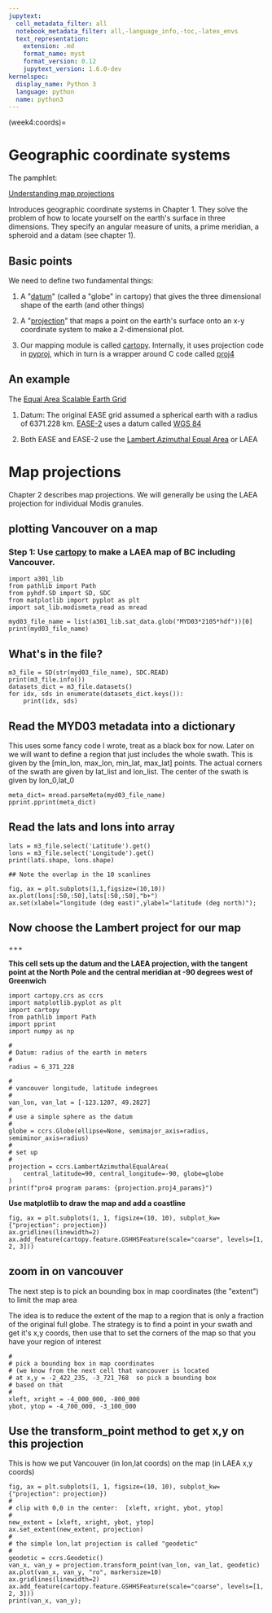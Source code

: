 ```yaml
---
jupytext:
  cell_metadata_filter: all
  notebook_metadata_filter: all,-language_info,-toc,-latex_envs
  text_representation:
    extension: .md
    format_name: myst
    format_version: 0.12
    jupytext_version: 1.6.0-dev
kernelspec:
  display_name: Python 3
  language: python
  name: python3
---
```


(week4:coords)=
# Geographic coordinate systems

The pamphlet:

[Understanding map projections](https://clouds.eos.ubc.ca/~phil/courses/eosc582/downloads/understanding_map_projections.pdf)

Introduces geographic coordinate systems in Chapter 1.  They solve the problem of how to locate yourself on the earth's surface in three dimensions.  They specify an angular measure of units, a prime meridian, a spheroid and a datam (see chapter 1).

## Basic points

We need to define two fundamental things:

1.  A "[datum](https://www.maptools.com/tutorials/map_datum)"  (called a "globe" in cartopy) that gives the three dimensional shape of the earth (and other things)

1.  A "[projection](https://en.wikipedia.org/wiki/List_of_map_projections)" that maps a point on the earth's surface onto an x-y coordinate system to make a 2-dimensional plot.

1.  Our mapping module is called [cartopy](http://scitools.org.uk/cartopy/docs/latest/index.html).  Internally, it uses projection code in [pyproj](https://github.com/jswhit/pyproj), which in turn is a wrapper around C code called
[proj4](https://proj4.org/usage/projections.html)

## An example

The [Equal Area Scalable Earth Grid](https://nsidc.org/data/ease)

1. Datum: The original EASE grid assumed a spherical earth with a radius of 6371.228 km.  [EASE-2](https://nsidc.org/data/ease/versions.html) uses a datum called [WGS 84](https://en.wikipedia.org/wiki/World_Geodetic_System)

1. Both EASE and EASE-2 use the [Lambert Azimuthal Equal Area](https://en.wikipedia.org/wiki/Lambert_azimuthal_equal-area_projection) or LAEA

# Map projections

Chapter 2 describes map projections.  We will generally be using the LAEA projection for individual Modis granules.

## plotting Vancouver on a map


### Step 1: Use [cartopy](http://scitools.org.uk/cartopy/docs/latest/index.html) to make a LAEA map of BC including Vancouver.

```{code-cell} ipython3
import a301_lib
from pathlib import Path
from pyhdf.SD import SD, SDC
from matplotlib import pyplot as plt
import sat_lib.modismeta_read as mread
```

```{code-cell} ipython3
myd03_file_name = list(a301_lib.sat_data.glob("MYD03*2105*hdf"))[0]
print(myd03_file_name)
```

## What's in the file?

```{code-cell} ipython3
m3_file = SD(str(myd03_file_name), SDC.READ)
print(m3_file.info())
datasets_dict = m3_file.datasets()
for idx, sds in enumerate(datasets_dict.keys()):
    print(idx, sds)
```

## Read the MYD03 metadata into a dictionary

This uses some fancy code I wrote, treat as a black box for now. Later on we will want to define  a region that just includes the whole swath.  This is given by the [min_lon, max_lon, min_lat, max_lat] points.  The actual corners of the swath are given by lat_list and lon_list.  The center of the swath is given by lon_0,lat_0

```{code-cell} ipython3
meta_dict= mread.parseMeta(myd03_file_name)
pprint.pprint(meta_dict)
```

## Read the lats and lons into array

```{code-cell} ipython3
lats = m3_file.select('Latitude').get()
lons = m3_file.select('Longitude').get()
print(lats.shape, lons.shape)
```

```{code-cell} ipython3
## Note the overlap in the 10 scanlines
```

```{code-cell} ipython3
fig, ax = plt.subplots(1,1,figsize=(10,10))
ax.plot(lons[:50,:50],lats[:50,:50],"b+")
ax.set(xlabel="longitude (deg east)",ylabel="latitude (deg north)");
```

## Now choose the Lambert project for our map

+++

**This cell sets up the datum and the LAEA projection, with the tangent point at the North Pole and the central meridian at -90 degrees west of Greenwich**

```{code-cell} ipython3
import cartopy.crs as ccrs
import matplotlib.pyplot as plt
import cartopy
from pathlib import Path
import pprint
import numpy as np

#
# Datum: radius of the earth in meters
#
radius = 6_371_228

#
# vancouver longitude, latitude indegrees
#
van_lon, van_lat = [-123.1207, 49.2827]
#
# use a simple sphere as the datum
#
globe = ccrs.Globe(ellipse=None, semimajor_axis=radius, semiminor_axis=radius)
#
# set up
#
projection = ccrs.LambertAzimuthalEqualArea(
    central_latitude=90, central_longitude=-90, globe=globe
)
print(f"pro4 program params: {projection.proj4_params}")
```

**Use matplotlib to draw the map and add a coastline**

```{code-cell} ipython3
fig, ax = plt.subplots(1, 1, figsize=(10, 10), subplot_kw={"projection": projection})
ax.gridlines(linewidth=2)
ax.add_feature(cartopy.feature.GSHHSFeature(scale="coarse", levels=[1, 2, 3]))
```

##  zoom in on vancouver

The next step is to pick an bounding box in map coordinates (the "extent") to limit the map area

The idea is to reduce the extent of the map to a region that is only a fraction
of the original full globe.  The strategy is to find a point in your swath and
get it's x,y coords, then use that to set the corners of the map so that
you have your region of interest

```{code-cell} ipython3
#
# pick a bounding box in map coordinates
# (we know from the next cell that vancouver is located
# at x,y = -2_422_235, -3_721_768  so pick a bounding box
# based on that
#
xleft, xright = -4_000_000, -800_000
ybot, ytop = -4_700_000, -3_100_000
```

## Use the transform_point method to get x,y on this projection

This is how we put Vancouver (in lon,lat coords) on the map (in LAEA x,y coords)

```{code-cell} ipython3
fig, ax = plt.subplots(1, 1, figsize=(10, 10), subplot_kw={"projection": projection})
#
# clip with 0,0 in the center:  [xleft, xright, ybot, ytop]
#
new_extent = [xleft, xright, ybot, ytop]
ax.set_extent(new_extent, projection)
#
# the simple lon,lat projection is called "geodetic"
#
geodetic = ccrs.Geodetic()
van_x, van_y = projection.transform_point(van_lon, van_lat, geodetic)
ax.plot(van_x, van_y, "ro", markersize=10)
ax.gridlines(linewidth=2)
ax.add_feature(cartopy.feature.GSHHSFeature(scale="coarse", levels=[1, 2, 3]))
print(van_x, van_y);
```

```{code-cell} ipython3

```
